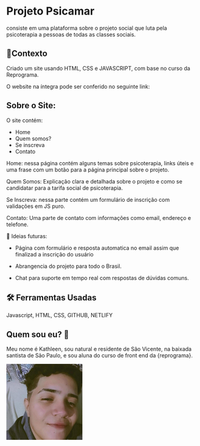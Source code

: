 
# Projeto Psicamar
consiste em uma plataforma sobre o projeto social que luta pela psicoterapia a pessoas de todas as classes sociais.  


## 🧠Contexto 
Criado um site usando HTML, CSS e JAVASCRIPT, com base no curso da Reprograma. 


O website na íntegra pode ser conferido no seguinte link: 
## Sobre o Site:

O site contém: 
 
 - Home 
 - Quem somos?
 - Se inscreva
 - Contato

Home: 
 nessa página contém alguns temas sobre psicoterapia, links úteis e uma frase com um botão para a página principal sobre o projeto. 

Quem Somos: Explicação clara e detalhada sobre o projeto e como se candidatar para a tarifa social de psicoterapia.

Se Inscreva:  nessa parte contém um formulário de inscrição com validações em JS puro. 

Contato: Uma parte de contato com informações como email, endereço e telefone. 


🧠 Ideias futuras:

 - Página com formulário e resposta automatica no email assim que finalizad a inscrição do usuário

 - Abrangencia do projeto para todo o Brasil. 

 - Chat para suporte em tempo real com respostas de dúvidas comuns. 
## 🛠 Ferramentas Usadas
Javascript, HTML, CSS, GITHUB, NETLIFY


## Quem sou eu? 💖
Meu nome é Kathleen, sou natural e residente de São Vicente, na baixada santista de São Paulo, e sou aluna do curso de front end da {reprograma}.

<p float="left">

 <img src="./images/eu.jpg" width="200" />

 </p>